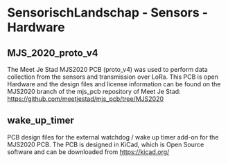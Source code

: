 # SensorischLandschap - Sensors - Hardware

## MJS_2020_proto_v4
The Meet Je Stad MJS2020 PCB (proto_v4) was used to perform data collection from the sensors and transmission over LoRa. 
This PCB is open Hardware and the design files and license information can be found on the MJS2020 branch of the mjs_pcb repository of Meet Je Stad: 
https://github.com/meetjestad/mjs_pcb/tree/MJS2020

## wake_up_timer
PCB design files for the external watchdog / wake up timer add-on for the MJS2020 PCB. The PCB is designed in KiCad, which is Open Source software and can be downloaded from https://kicad.org/
